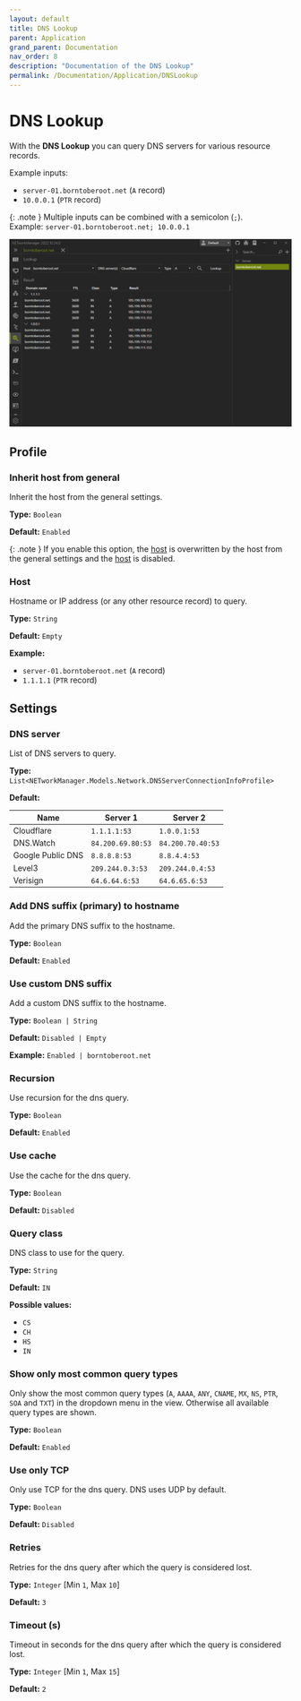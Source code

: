 ```yaml
---
layout: default
title: DNS Lookup
parent: Application
grand_parent: Documentation
nav_order: 8
description: "Documentation of the DNS Lookup"
permalink: /Documentation/Application/DNSLookup
---
```


# DNS Lookup

With the **DNS Lookup** you can query DNS servers for various resource records.

Example inputs:

- `server-01.borntoberoot.net` (`A` record)
- `10.0.0.1` (`PTR` record)

{: .note }
Multiple inputs can be combined with a semicolon (`;`).<br />Example: `server-01.borntoberoot.net; 10.0.0.1`

![DNSLookup](08_DNSLookup.png)

## Profile

### Inherit host from general

Inherit the host from the general settings.

**Type:** `Boolean`

**Default:** `Enabled`

{: .note }
If you enable this option, the [host](#host) is overwritten by the host from the general settings and the [host](#host) is disabled.

### Host

Hostname or IP address (or any other resource record) to query.

**Type:** `String`

**Default:** `Empty`

**Example:**

- `server-01.borntoberoot.net` (`A` record)
- `1.1.1.1` (`PTR` record)

## Settings

### DNS server

List of DNS servers to query.

**Type:** `List<NETworkManager.Models.Network.DNSServerConnectionInfoProfile>`

**Default:**

| Name              | Server 1          | Server 2          |
| ----------------- | ----------------- | ----------------- |
| Cloudflare        | `1.1.1.1:53`      | `1.0.0.1:53`      |
| DNS.Watch         | `84.200.69.80:53` | `84.200.70.40:53` |
| Google Public DNS | `8.8.8.8:53`      | `8.8.4.4:53`      |
| Level3            | `209.244.0.3:53`  | `209.244.0.4:53`  |
| Verisign          | `64.6.64.6:53`    | `64.6.65.6:53`    |

### Add DNS suffix (primary) to hostname

Add the primary DNS suffix to the hostname.

**Type:** `Boolean`

**Default:** `Enabled`

### Use custom DNS suffix

Add a custom DNS suffix to the hostname.

**Type:** `Boolean | String`

**Default:** `Disabled | Empty`

**Example:** `Enabled | borntoberoot.net`

### Recursion

Use recursion for the dns query.

**Type:** `Boolean`

**Default:** `Enabled`

### Use cache

Use the cache for the dns query.

**Type:** `Boolean`

**Default:** `Disabled`

### Query class

DNS class to use for the query.

**Type:** `String`

**Default:** `IN`

**Possible values:**

- `CS`
- `CH`
- `HS`
- `IN`

### Show only most common query types

Only show the most common query types (`A`, `AAAA`, `ANY`, `CNAME`, `MX`, `NS`, `PTR`, `SOA` and `TXT`) in the dropdown menu in the view. Otherwise all available query types are shown.

**Type:** `Boolean`

**Default:** `Enabled`

### Use only TCP

Only use TCP for the dns query. DNS uses UDP by default.

**Type:** `Boolean`

**Default:** `Disabled`

### Retries

Retries for the dns query after which the query is considered lost.

**Type:** `Integer` [Min `1`, Max `10`]

**Default:** `3`

### Timeout (s)

Timeout in seconds for the dns query after which the query is considered lost.

**Type:** `Integer` [Min `1`, Max `15`]

**Default:** `2`

